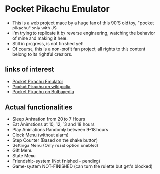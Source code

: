 # Pocket Pikachu Emulator

- This is a web project made by a huge fan of this 90'S old toy, "pocket pikachu" only with JS
- I'm trying to replicate it by reverse engineering, watching the behavior of mine and making it here.
- Still in progress, is not finished yet!
- Of course, this is a non-profit fan project, all rights to this content belong to its rightful creators.

## links of interest

- [Pocket Pikachu Emulator](http://www.pokpik.life/)
- [Pocket Pikachu on wikipedia](https://en.wikipedia.org/wiki/Pok%C3%A9mon_Pikachu)
- [Pocket Pikachu on Bulbapedia](https://bulbapedia.bulbagarden.net/wiki/Pok%C3%A9mon_Pikachu)

## Actual functionalities
- Sleep Animation from 20 to 7 Hours
- Eat Animations at 10, 12, 13 and 18 hours
- Play Animations Randomly between 9-18 hours
- Clock Menu (without alarm)
- Step Counter (Based on the shake button)
- Settings Menu (Only reset option enabled)
- Gift Menu
- State Menu
- Friendship-system (Not finished - pending)
- Game-system NOT-FINISHED (can turn the rulette but get's blocked)
